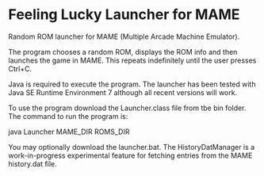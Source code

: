 # Feeling Lucky Launcher for MAME

Random ROM launcher for MAME (Multiple Arcade Machine Emulator).

The program chooses a random ROM, displays the ROM info and then launches the game in MAME.  This repeats indefinitely until the user presses Ctrl+C. 

Java is required to execute the program.  The launcher has been tested with Java SE Runtime Environment 7 although all recent versions will work.

To use the program download the Launcher.class file from tbe bin folder.  The command to run the program is:

java Launcher MAME_DIR ROMS_DIR

You may optionally download the launcher.bat.  The HistoryDatManager is a work-in-progress experimental feature for fetching entries from the MAME history.dat file.
